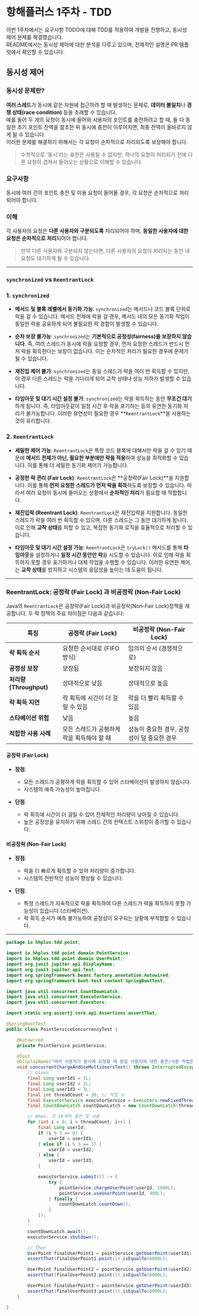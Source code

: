 # 항해플러스 1주차 - TDD
이번 1주차에서는 요구사항 TODO에 대해 TDD를 적용하여 개발을 진행하고, 동시성 제어 문제를 해결했습니다.  
README에서는 동시성 제어에 대한 분석을 다루고 있으며, 전체적인 설명은 PR 템플릿에서 확인할 수 있습니다.

## 동시성 제어

### 동시성 문제란?
**여러 스레드**가 동시에 같은 자원에 접근하려 할 때 발생하는 문제로, **데이터 불일치**나 **경쟁 상태(race condition)** 등을 초래할 수 있습니다.  
예를 들어 두 개의 요청이 동시에 들어와 사용자의 포인트를 충전하려고 할 때, 둘 다 동일한 초기 포인트 잔액을 참조한 뒤 동시에 충전이 이루어지면, 최종 잔액이 올바르지 않게 될 수 있습니다.  
이러한 문제를 해결하기 위해서는 각 요청이 순차적으로 처리되도록 보장해야 합니다.  
> 수학적으로 '동시'라는 표현은 사용될 수 없지만, 하나의 요청이 처리되기 전에 다른 요청이 겹쳐서 들어오는 상황으로 이해할 수 있습니다.

### 요구사항
동시에 여러 건의 포인트 충전 및 이용 요청이 들어올 경우, 각 요청은 순차적으로 처리되어야 합니다.

### 이해
각 사용자의 요청은 **다른 사용자와 구분되도록** 처리되어야 하며, **동일한 사용자에 대한 요청은 순차적으로 처리**되어야 합니다.  
> 만약 다른 사용자와 구분되지 않는다면, 다른 사용자의 요청이 처리되는 동안 내 요청도 대기하게 될 수 있습니다.

---

### `synchronized` vs `ReentrantLock`

### 1. **`synchronized`**

- **메서드 및 블록 레벨에서 동기화 가능**: `synchronized`는 메서드나 코드 블록 단위로 락을 걸 수 있습니다. 메서드 전체에 락을 걸 경우, 메서드 내의 모든 동기화 작업이 동일한 락을 공유하게 되어 불필요한 락 경합이 발생할 수 있습니다.

- **순차 보장 불가능**: `synchronized`는 **기본적으로 공정성(fairness)을 보장하지 않습니다**. 즉, 여러 스레드가 동시에 락을 요청할 경우, 먼저 요청한 스레드가 반드시 먼저 락을 획득한다는 보장이 없습니다. 이는 순차적인 처리가 필요한 경우에 문제가 될 수 있습니다.

- **재진입 제어 불가**: `synchronized`는 동일 스레드가 락을 여러 번 획득할 수 있지만, 이 경우 다른 스레드는 락을 기다리게 되어 교착 상태나 성능 저하가 발생할 수 있습니다.

- **타임아웃 및 대기 시간 설정 불가**: `synchronized`는 락을 획득하는 동안 **무조건 대기**하게 됩니다. 즉, 타임아웃같이 일정 시간 후 락을 포기하는 등의 유연한 동기화 처리가 불가능합니다. 이러한 유연성이 필요한 경우 **`ReentrantLock`**을 사용하는 것이 유리합니다.

### 2. **`ReentrantLock`**

- **세밀한 제어 가능**: `ReentrantLock`은 특정 코드 블록에 대해서만 락을 걸 수 있기 때문에 **메서드 전체가 아닌, 필요한 부분에만 락을 적용**하여 성능을 최적화할 수 있습니다. 이를 통해 더 세밀한 동기화 제어가 가능합니다.

- **공정한 락 관리 (Fair Lock)**: `ReentrantLock`은 **공정락(Fair Lock)**을 지원합니다. 이를 통해 **먼저 요청한 스레드가 먼저 락을 획득**하도록 보장할 수 있습니다. 따라서 여러 요청이 동시에 들어오는 상황에서 **순차적인 처리**가 필요할 때 적합합니다.

- **재진입락 (Reentrant Lock)**: `ReentrantLock`은 재진입락을 지원합니다. 동일한 스레드가 락을 여러 번 획득할 수 있으며, 다른 스레드는 그 동안 대기하게 됩니다. 이로 인해 **교착 상태**를 피할 수 있고, 복잡한 동기화 로직을 효율적으로 처리할 수 있습니다.

- **타임아웃 및 대기 시간 설정 가능**: `ReentrantLock`은 `tryLock()` 메서드를 통해 **타임아웃**을 설정하거나 **일정 시간 동안만 락**을 시도할 수 있습니다. 이로 인해 락을 획득하지 못할 경우 포기하거나 대체 작업을 수행할 수 있습니다. 이러한 유연한 제어는 **교착 상태**를 방지하고 시스템의 응답성을 높이는 데 도움이 됩니다.

---
### ReentrantLock: 공정락 (Fair Lock) 과 비공정락 (Non-Fair Lock)

Java의 `ReentrantLock`은 공정락(Fair Lock)과 비공정락(Non-Fair Lock)정책을 제공합니다. 두 락 정책의 주요 차이점은 다음과 같습니다:

| **특징**                | **공정락 (Fair Lock)**                      | **비공정락 (Non-Fair Lock)**                |
|-------------------------|---------------------------------------------|---------------------------------------------|
| **락 획득 순서**         | 요청한 순서대로 (FIFO 방식)                  | 임의의 순서 (경쟁적으로)                     |
| **공정성 보장**          | 보장됨                                       | 보장되지 않음                                 |
| **처리량 (Throughput)** | 상대적으로 낮음                               | 상대적으로 높음                               |
| **락 획득 지연**          | 락 획득에 시간이 더 걸릴 수 있음               | 락을 더 빨리 획득할 수 있음                   |
| **스타베이션 위험**      | 낮음                                         | 높음                                         |
| **적합한 사용 사례**      | 모든 스레드가 공평하게 락을 획득해야 할 때     | 성능이 중요한 경우, 공정성이 덜 중요한 경우  |

#### **공정락 (Fair Lock)**
- **장점**:
  - 모든 스레드가 공평하게 락을 획득할 수 있어 스타베이션이 발생하지 않습니다.
  - 시스템의 예측 가능성이 높아집니다.
  
- **단점**:
  - 락 획득에 시간이 더 걸릴 수 있어 전체적인 처리량이 낮아질 수 있습니다.
  - 높은 공정성을 유지하기 위해 스레드 간의 컨텍스트 스위칭이 증가할 수 있습니다.

#### **비공정락 (Non-Fair Lock)**
- **장점**:
  - 락을 더 빠르게 획득할 수 있어 처리량이 증가합니다.
  - 시스템의 전반적인 성능이 향상될 수 있습니다.
  
- **단점**:
  - 특정 스레드가 지속적으로 락을 획득하여 다른 스레드가 락을 획득하지 못할 가능성이 있습니다 (스타베이션).
  - 락 획득 순서가 예측 불가능하여 공정성이 요구되는 상황에 부적합할 수 있습니다.

---

```java
package io.hhplus.tdd.point;

import io.hhplus.tdd.point.domain.PointService;
import io.hhplus.tdd.point.domain.UserPoint;
import org.junit.jupiter.api.DisplayName;
import org.junit.jupiter.api.Test;
import org.springframework.beans.factory.annotation.Autowired;
import org.springframework.boot.test.context.SpringBootTest;

import java.util.concurrent.CountDownLatch;
import java.util.concurrent.ExecutorService;
import java.util.concurrent.Executors;

import static org.assertj.core.api.Assertions.assertThat;

@SpringBootTest
public class PointServiceConcurrencyTest {

    @Autowired
    private PointService pointService;

    @Test
    @DisplayName("여러 사용자가 동시에 요청할 때 동일 사용자에 대한 충전/사용 작업은 순차적으로 처리된다.")
    void concurrentChargeAndUseMultiUsersTest() throws InterruptedException {
        // Given
        final Long userId1 = 1L;
        final Long userId2 = 2L;
        final Long userId3 = 3L;
        final int threadCount = 30; // 작업 수
        final ExecutorService executorService = Executors.newFixedThreadPool(threadCount); // 쓰레드 풀 설정
        final CountDownLatch countDownLatch = new CountDownLatch(threadCount); // 카운트 설정

        // When: 각 10개의 충전 및 사용
        for (int i = 0; i < threadCount; i++) {
            final Long userId;
            if (i % 3 == 0) {
                userId = userId1;
            } else if (i % 3 == 1) {
                userId = userId2;
            } else {
                userId = userId3;
            }

            executorService.submit(() -> {
                try {
                    pointService.chargeUserPoint(userId, 1000L);
                    pointService.useUserPoint(userId, 400L);
                } finally {
                    countDownLatch.countDown();
                }
            });
        }

        countDownLatch.await();
        executorService.shutdown();

        // Then
        UserPoint finalUserPoint1 = pointService.getUserPoint(userId1);
        assertThat(finalUserPoint1.point()).isEqualTo(6000L);

        UserPoint finalUserPoint2 = pointService.getUserPoint(userId2);
        assertThat(finalUserPoint2.point()).isEqualTo(6000L);

        UserPoint finalUserPoint3 = pointService.getUserPoint(userId3);
        assertThat(finalUserPoint3.point()).isEqualTo(6000L);
    }

}

